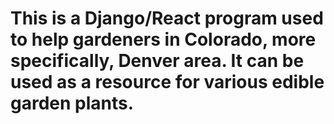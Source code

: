 # This is a Django/React program used to help gardeners in Colorado, more specifically, Denver area. It can be used as a resource for  various edible garden plants.